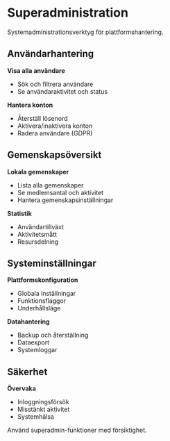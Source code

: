 # Superadministration

Systemadministrationsverktyg för plattformshantering.

## Användarhantering

**Visa alla användare**
- Sök och filtrera användare
- Se användaraktivitet och status

**Hantera konton**
- Återställ lösenord
- Aktivera/inaktivera konton
- Radera användare (GDPR)

## Gemenskapsöversikt

**Lokala gemenskaper**
- Lista alla gemenskaper
- Se medlemsantal och aktivitet
- Hantera gemenskapsinställningar

**Statistik**
- Användartillväxt
- Aktivitetsmått
- Resursdelning

## Systeminställningar

**Plattformskonfiguration**
- Globala inställningar
- Funktionsflaggor
- Underhållsläge

**Datahantering**
- Backup och återställning
- Dataexport
- Systemloggar

## Säkerhet

**Övervaka**
- Inloggningsförsök
- Misstänkt aktivitet
- Systemhälsa

Använd superadmin-funktioner med försiktighet.
